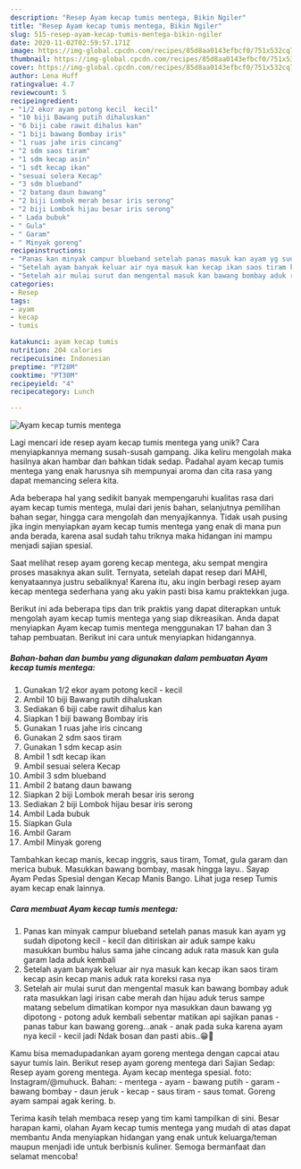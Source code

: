```yaml
---
description: "Resep Ayam kecap tumis mentega, Bikin Ngiler"
title: "Resep Ayam kecap tumis mentega, Bikin Ngiler"
slug: 515-resep-ayam-kecap-tumis-mentega-bikin-ngiler
date: 2020-11-02T02:59:57.171Z
image: https://img-global.cpcdn.com/recipes/85d8aa0143efbcf0/751x532cq70/ayam-kecap-tumis-mentega-foto-resep-utama.jpg
thumbnail: https://img-global.cpcdn.com/recipes/85d8aa0143efbcf0/751x532cq70/ayam-kecap-tumis-mentega-foto-resep-utama.jpg
cover: https://img-global.cpcdn.com/recipes/85d8aa0143efbcf0/751x532cq70/ayam-kecap-tumis-mentega-foto-resep-utama.jpg
author: Lena Huff
ratingvalue: 4.7
reviewcount: 5
recipeingredient:
- "1/2 ekor ayam potong kecil  kecil"
- "10 biji Bawang putih dihaluskan"
- "6 biji cabe rawit dihalus kan"
- "1 biji bawang Bombay iris"
- "1 ruas jahe iris cincang"
- "2 sdm saos tiram"
- "1 sdm kecap asin"
- "1 sdt kecap ikan"
- "sesuai selera Kecap"
- "3 sdm blueband"
- "2 batang daun bawang"
- "2 biji Lombok merah besar iris serong"
- "2 biji Lombok hijau besar iris serong"
- " Lada bubuk"
- " Gula"
- " Garam"
- " Minyak goreng"
recipeinstructions:
- "Panas kan minyak campur blueband setelah panas masuk kan ayam yg sudah dipotong kecil - kecil dan ditiriskan air aduk sampe kaku masukkan bumbu halus sama jahe cincang aduk rata masuk kan gula garam lada aduk kembali"
- "Setelah ayam banyak keluar air nya masuk kan kecap ikan saos tiram kecap asin kecap manis aduk rata koreksi rasa nya"
- "Setelah air mulai surut dan mengental masuk kan bawang bombay aduk rata masukkan lagi irisan cabe merah dan hijau aduk terus sampe matang sebelum dimatikan kompor nya masukkan daun bawang yg dipotong - potong aduk kembali sebentar matikan api sajikan panas - panas tabur kan bawang goreng...anak - anak pada suka karena ayam nya kecil - kecil jadi Ndak bosan dan pasti abis..😁🙏"
categories:
- Resep
tags:
- ayam
- kecap
- tumis

katakunci: ayam kecap tumis 
nutrition: 204 calories
recipecuisine: Indonesian
preptime: "PT28M"
cooktime: "PT30M"
recipeyield: "4"
recipecategory: Lunch

---
```



![Ayam kecap tumis mentega](https://img-global.cpcdn.com/recipes/85d8aa0143efbcf0/751x532cq70/ayam-kecap-tumis-mentega-foto-resep-utama.jpg)

Lagi mencari ide resep ayam kecap tumis mentega yang unik? Cara menyiapkannya memang susah-susah gampang. Jika keliru mengolah maka hasilnya akan hambar dan bahkan tidak sedap. Padahal ayam kecap tumis mentega yang enak harusnya sih mempunyai aroma dan cita rasa yang dapat memancing selera kita.

Ada beberapa hal yang sedikit banyak mempengaruhi kualitas rasa dari ayam kecap tumis mentega, mulai dari jenis bahan, selanjutnya pemilihan bahan segar, hingga cara mengolah dan menyajikannya. Tidak usah pusing jika ingin menyiapkan ayam kecap tumis mentega yang enak di mana pun anda berada, karena asal sudah tahu triknya maka hidangan ini mampu menjadi sajian spesial.

Saat melihat resep ayam goreng kecap mentega, aku sempat mengira proses masaknya akan sulit. Ternyata, setelah dapat resep dari MAHI, kenyataannya justru sebaliknya! Karena itu, aku ingin berbagi resep ayam kecap mentega sederhana yang aku yakin pasti bisa kamu praktekkan juga.


Berikut ini ada beberapa tips dan trik praktis yang dapat diterapkan untuk mengolah ayam kecap tumis mentega yang siap dikreasikan. Anda dapat menyiapkan Ayam kecap tumis mentega menggunakan 17 bahan dan 3 tahap pembuatan. Berikut ini cara untuk menyiapkan hidangannya.

<!--inarticleads1-->

##### Bahan-bahan dan bumbu yang digunakan dalam pembuatan Ayam kecap tumis mentega:

1. Gunakan 1/2 ekor ayam potong kecil - kecil
1. Ambil 10 biji Bawang putih dihaluskan
1. Sediakan 6 biji cabe rawit dihalus kan
1. Siapkan 1 biji bawang Bombay iris
1. Gunakan 1 ruas jahe iris cincang
1. Gunakan 2 sdm saos tiram
1. Gunakan 1 sdm kecap asin
1. Ambil 1 sdt kecap ikan
1. Ambil sesuai selera Kecap
1. Ambil 3 sdm blueband
1. Ambil 2 batang daun bawang
1. Siapkan 2 biji Lombok merah besar iris serong
1. Sediakan 2 biji Lombok hijau besar iris serong
1. Ambil  Lada bubuk
1. Siapkan  Gula
1. Ambil  Garam
1. Ambil  Minyak goreng


Tambahkan kecap manis, kecap inggris, saus tiram, Tomat, gula garam dan merica bubuk. Masukkan bawang bombay, masak hingga layu.. Sayap Ayam Pedas Spesial dengan Kecap Manis Bango. Lihat juga resep Tumis ayam kecap enak lainnya. 

<!--inarticleads2-->

##### Cara membuat Ayam kecap tumis mentega:

1. Panas kan minyak campur blueband setelah panas masuk kan ayam yg sudah dipotong kecil - kecil dan ditiriskan air aduk sampe kaku masukkan bumbu halus sama jahe cincang aduk rata masuk kan gula garam lada aduk kembali
1. Setelah ayam banyak keluar air nya masuk kan kecap ikan saos tiram kecap asin kecap manis aduk rata koreksi rasa nya
1. Setelah air mulai surut dan mengental masuk kan bawang bombay aduk rata masukkan lagi irisan cabe merah dan hijau aduk terus sampe matang sebelum dimatikan kompor nya masukkan daun bawang yg dipotong - potong aduk kembali sebentar matikan api sajikan panas - panas tabur kan bawang goreng...anak - anak pada suka karena ayam nya kecil - kecil jadi Ndak bosan dan pasti abis..😁🙏


Kamu bisa memadupadankan ayam goreng mentega dengan capcai atau sayur tumis lain. Berikut resep ayam goreng mentega dari Sajian Sedap: Resep ayam goreng mentega. Ayam kecap mentega spesial. foto: Instagram/@muhuck. Bahan: - mentega - ayam - bawang putih - garam - bawang bombay - daun jeruk - kecap - saus tiram - saus tomat. Goreng ayam sampai agak kering. b. 

Terima kasih telah membaca resep yang tim kami tampilkan di sini. Besar harapan kami, olahan Ayam kecap tumis mentega yang mudah di atas dapat membantu Anda menyiapkan hidangan yang enak untuk keluarga/teman maupun menjadi ide untuk berbisnis kuliner. Semoga bermanfaat dan selamat mencoba!
